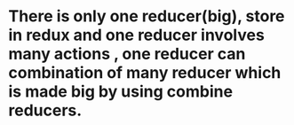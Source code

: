 # There is only one reducer(big), store in redux and one reducer involves many actions , one reducer can combination of many reducer which is made big by using combine reducers.
